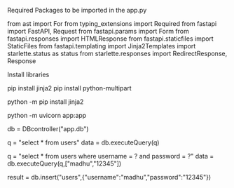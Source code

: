 Required Packages to be imported in the app.py

from ast import For
from typing_extensions import Required
from fastapi import FastAPI, Request
from fastapi.params import Form
from fastapi.responses import HTMLResponse
from fastapi.staticfiles import StaticFiles
from fastapi.templating import Jinja2Templates
import starlette.status as status
from starlette.responses import RedirectResponse, Response  

Install libraries

pip install jinja2
pip install python-multipart 

python -m pip install jinja2

python -m uvicorn app:app

db = DBcontroller("app.db")

q = "select * from users"
data = db.executeQuery(q)

q = "select * from users where username = ? and password = ?"
data = db.executeQuery(q,["madhu","12345"])

result = db.insert("users",{"username":"madhu","password":"12345"})
